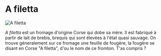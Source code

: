 A filetta
===

![A filetta](http://upload.wikimedia.org/wikipedia/commons/thumb/6/63/Fromage-Afiletta.jpg/800px-Fromage-Afiletta.jpg)

*A filetta* est un fromage d'origine Corse qui dobe sa mère. Il est fabriqué à partir de lait de brebis, brequis qui sont élevées à l'état quasi sauvage.
On trouve géneralement sur ce fromage une feuille de fougère, la fougère se disant en Corse "A filetta", d'ou le nom de ce fromton. T'as compris ?


